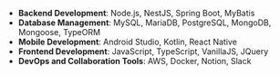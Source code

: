 - **Backend Development**: Node.js, NestJS, Spring Boot, MyBatis
- **Database Management**: MySQL, MariaDB, PostgreSQL, MongoDB, Mongoose, TypeORM
- **Mobile Development**: Android Studio, Kotlin, React Native
- **Frontend Development**: JavaScript, TypeScript, VanillaJS, JQuery
- **DevOps and Collaboration Tools**: AWS, Docker, Notion, Slack

<!--
**Valentine117/Valentine117** is a ✨ _special_ ✨ repository because its `README.md` (this file) appears on your GitHub profile.

Here are some ideas to get you started:

- 🔭 I’m currently working on ...
- 🌱 I’m currently learning ...
- 👯 I’m looking to collaborate on ...
- 🤔 I’m looking for help with ...
- 💬 Ask me about ...
- 📫 How to reach me: ...
- 😄 Pronouns: ...
- ⚡ Fun fact: ...
-->

